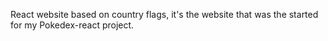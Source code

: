 React website based on country flags, it's the website that was the started for my Pokedex-react project.
